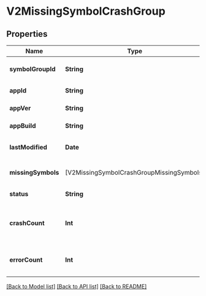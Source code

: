 # V2MissingSymbolCrashGroup

## Properties
Name | Type | Description | Notes
------------ | ------------- | ------------- | -------------
**symbolGroupId** | **String** | id of the symbol group | 
**appId** | **String** | application id | 
**appVer** | **String** | application version | 
**appBuild** | **String** | application build | 
**lastModified** | **Date** | last update date for the group | 
**missingSymbols** | [V2MissingSymbolCrashGroupMissingSymbols] | list of missing symbols | 
**status** | **String** | group status | 
**crashCount** | **Int** | number of crashes that belong to this group | [optional] 
**errorCount** | **Int** | number of errors that belong to this group | [optional] 

[[Back to Model list]](../README.md#documentation-for-models) [[Back to API list]](../README.md#documentation-for-api-endpoints) [[Back to README]](../README.md)


